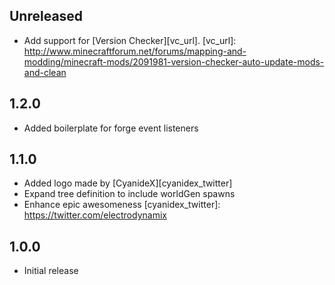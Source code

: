 ## Unreleased
- Add support for [Version Checker][vc_url].
[vc_url]: http://www.minecraftforum.net/forums/mapping-and-modding/minecraft-mods/2091981-version-checker-auto-update-mods-and-clean

## 1.2.0
- Added boilerplate for forge event listeners

## 1.1.0
- Added logo made by [CyanideX][cyanidex_twitter]
- Expand tree definition to include worldGen spawns
- Enhance epic awesomeness
[cyanidex_twitter]: https://twitter.com/electrodynamix

## 1.0.0
- Initial release
